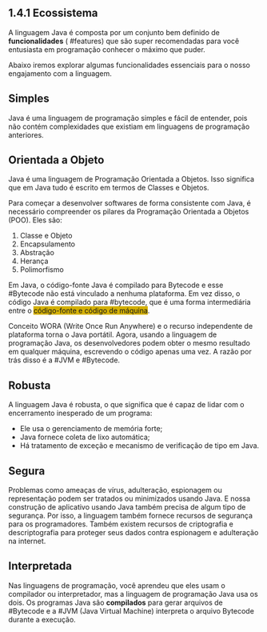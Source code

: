 ## 1.4.1 Ecossistema
A linguagem Java é composta por um conjunto bem definido de **funcionalidades** ( #features) que são super recomendadas para você entusiasta em programação conhecer o máximo que puder.

Abaixo iremos explorar algumas funcionalidades essenciais para o nosso engajamento com a linguagem.

## Simples
Java é uma linguagem de programação simples e fácil de entender, pois não contém complexidades que existiam em linguagens de programação anteriores. 

## Orientada a Objeto
Java é uma linguagem de Programação Orientada a Objetos. Isso significa que em Java tudo é escrito em termos de Classes e Objetos.

Para começar a desenvolver softwares de forma consistente com Java, é necessário compreender os pilares da Programação Orientada a Objetos (POO). Eles são:
1. Classe e Objeto
2. Encapsulamento
3. Abstração
4. Herança
5. Polimorfismo

Em Java, o código-fonte Java é compilado para Bytecode e esse #Bytecode não está vinculado a nenhuma plataforma. Em vez disso, o código Java é compilado para #bytecode, que é uma forma intermediária entre o <span style="background:#d4b106">código-fonte e código de máquina</span>. 

Conceito WORA (Write Once Run Anywhere) e o recurso independente de plataforma torna o Java portátil. Agora, usando a linguagem de programação Java, os desenvolvedores podem obter o mesmo resultado em qualquer máquina, escrevendo o código apenas uma vez. A razão por trás disso é a #JVM e #Bytecode. 

## Robusta
A linguagem Java é robusta, o que significa que é capaz de lidar com o encerramento inesperado de um programa:
- Ele usa o gerenciamento de memória forte;
- Java fornece coleta de lixo automática;
- Há tratamento de exceção e mecanismo de verificação de tipo em Java.

## Segura
Problemas como ameaças de vírus, adulteração, espionagem ou representação podem ser tratados ou minimizados usando Java. E nossa construção de aplicativo usando Java também precisa de algum tipo de segurança. Por isso, a linguagem também fornece recursos de segurança para os programadores. Também existem recursos de criptografia e descriptografia para proteger seus dados contra espionagem e adulteração na internet. 

## Interpretada
Nas linguagens de programação, você aprendeu que eles usam o compilador ou interpretador, mas a linguagem de programação Java usa os dois. Os programas Java são **compilados** para gerar arquivos de #Bytecode e a #JVM (Java Virtual Machine) interpreta o arquivo Bytecode durante a execução. 






